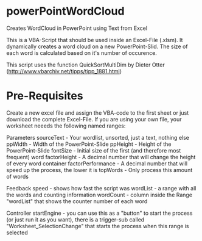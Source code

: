 # powerPointWordCloud
Creates WordCloud in PowerPoint using Text from Excel

This is a VBA-Script that should be used inside an Excel-File (.xlsm). It dynamically creates a word cloud on a new PowerPoint-Slid. The size of each word is calculated based on it's number of occurence.

This script uses the function QuickSortMultiDim by Dieter Otter (http://www.vbarchiv.net/tipps/tipp_1881.html)

# Pre-Requisites

Create a new excel file and assign the VBA-code to the first sheet or just download the complete Excel-File. If you are using your own file, your worksheet neeeds the following named ranges: 

Parameters
sourceText - Your wordlist, unsorted, just a text, nothing else
ppWidth - Width of the PowerPoint-Slide 
ppHeight - Height of the PowerPoint-Slide
fontSize - Initial size of the first (and therefore most frequent) word
factorHeight - A decimal number that will change the height of every word container 
factorPerformance - A decimal number that will speed up the process, the lower it is
topWords - Only process this amount of words

Feedback
speed - shows how fast the script was
wordList - a range with all the words and counting information
wordCount - column inside the Range "wordList" that shows the counter number of each word

Controller
startEngine - you can use this as a "button" to start the process (or just run it as you want), there is a trigger-sub called "Worksheet_SelectionChange" that starts the process when this range is selected

